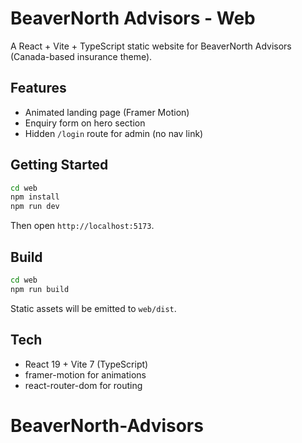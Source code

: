 # BeaverNorth Advisors - Web

A React + Vite + TypeScript static website for BeaverNorth Advisors (Canada-based insurance theme).

## Features
- Animated landing page (Framer Motion)
- Enquiry form on hero section
- Hidden `/login` route for admin (no nav link)

## Getting Started

```bash
cd web
npm install
npm run dev
```

Then open `http://localhost:5173`.

## Build

```bash
cd web
npm run build
```

Static assets will be emitted to `web/dist`.

## Tech
- React 19 + Vite 7 (TypeScript)
- framer-motion for animations
- react-router-dom for routing
# BeaverNorth-Advisors
